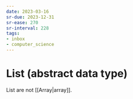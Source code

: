 ```yaml
---
date: 2023-03-16
sr-due: 2023-12-31
sr-ease: 270
sr-interval: 228
tags:
- inbox
- computer_science
---
```


# List (abstract data type)

List are not [[Array|array]].
